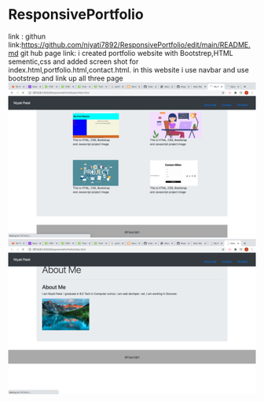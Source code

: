 # ResponsivePortfolio
link :
githun link:https://github.com/niyati7892/ResponsivePortfolio/edit/main/README.md
git hub page link:
i created portfolio website with Bootstrep,HTML sementic,css and added screen shot for index.html,portfolio.html,contact.html.
in this website i use navbar and use bootstrep and link up all three page 
![portfolio](./assest/Screen%20Shot%202020-12-14%20at%209.02.23%20PM.png)
![aboutme](./assest/Screen%20Shot%202020-12-14%20at%209.02.43%20PM.png)
